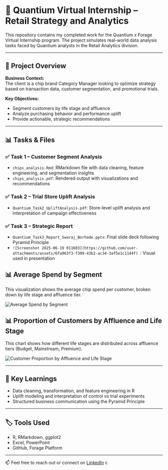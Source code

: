 # 🛒 Quantium Virtual Internship – Retail Strategy and Analytics

This repository contains my completed work for the Quantium x Forage Virtual Internship program. The project simulates real-world data analysis tasks faced by Quantium analysts in the Retail Analytics division.

---

## 📌 Project Overview

**Business Context:**  
The client is a chip brand Category Manager looking to optimize strategy based on transaction data, customer segmentation, and promotional trials.

**Key Objectives:**
- Segment customers by life stage and affluence
- Analyze purchasing behavior and performance uplift
- Provide actionable, strategic recommendations

---

## 📊 Tasks & Files

### ✅ Task 1 – Customer Segment Analysis
- `chips_analysis.Rmd`: RMarkdown file with data cleaning, feature engineering, and segmentation insights
- `chips_analysis.pdf`: Rendered output with visualizations and recommendations

### ✅ Task 2 – Trial Store Uplift Analysis
- `Quantium_Task2_UpliftAnalysis.pdf`: Store-level uplift analysis and interpretation of campaign effectiveness

### ✅ Task 3 – Strategic Report
- `Quantium_Task3_Report_Swaraj_Borhade.pptx`: Final slide deck following Pyramid Principle
- `![Screenshot 2025-06-19 011603](https://github.com/user-attachments/assets/6fa963f3-f309-43b2-ac34-3af5e1c1144f)
`: Visual used in presentation

## 📊 Average Spend by Segment

This visualization shows the average chip spend per customer, broken down by life stage and affluence tier.

![Average Spend by Segment](Task1/average_spend_by_segment.png)

## 📊 Proportion of Customers by Affluence and Life Stage

This chart shows how different life stages are distributed across affluence tiers (Budget, Mainstream, Premium).

![Customer Proportion by Affluence and Life Stage](Task1/proportion_by_affluence_lifestage.png)



---

## 🧠 Key Learnings
- Data cleaning, transformation, and feature engineering in R
- Uplift modeling and interpretation of control vs trial experiments
- Structured business communication using the Pyramid Principle

---

## 🏷 Tools Used
- R, RMarkdown, ggplot2
- Excel, PowerPoint
- GitHub, Forage Platform

---

📫 Feel free to reach out or connect on [LinkedIn](https://www.linkedin.com/in/swaraj-borhade/)
c

